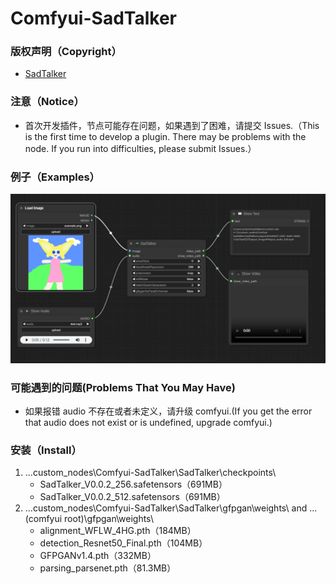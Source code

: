 # Comfyui-SadTalker

### 版权声明（Copyright）

- [SadTalker](https://github.com/OpenTalker/SadTalker)

### 注意（Notice）

- 首次开发插件，节点可能存在问题，如果遇到了困难，请提交 Issues.（This is the first time to develop a plugin. There may be problems with the node. If you run into difficulties, please submit Issues.）

### 例子（Examples）

![Workflow](./examples/workflow.png)

### 可能遇到的问题(Problems That You May Have)

- 如果报错 audio 不存在或者未定义，请升级 comfyui.(If you get the error that audio does not exist or is undefined, upgrade comfyui.)

### 安装（Install）

1. ...custom_nodes\Comfyui-SadTalker\SadTalker\checkpoints\
   - SadTalker_V0.0.2_256.safetensors（691MB）
   - SadTalker_V0.0.2_512.safetensors（691MB）
2. ...custom_nodes\Comfyui-SadTalker\SadTalker\gfpgan\weights\ and ...(comfyui root)\gfpgan\weights\
   - alignment_WFLW_4HG.pth（184MB）
   - detection_Resnet50_Final.pth（104MB）
   - GFPGANv1.4.pth（332MB）
   - parsing_parsenet.pth（81.3MB）

